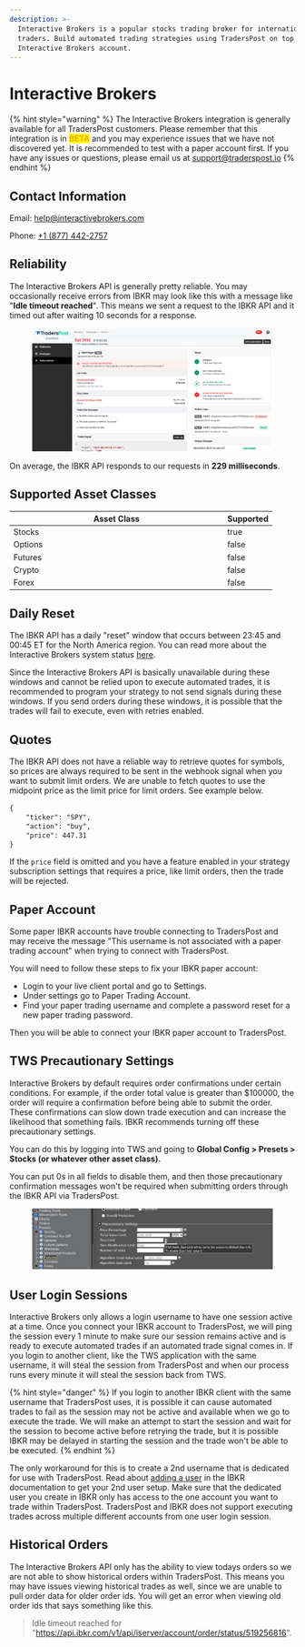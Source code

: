 ```yaml
---
description: >-
  Interactive Brokers is a popular stocks trading broker for international
  traders. Build automated trading strategies using TradersPost on top of your
  Interactive Brokers account.
---
```


# Interactive Brokers

{% hint style="warning" %}
The Interactive Brokers integration is generally available for all TradersPost customers. Please remember that this integration is in <mark style="color:orange;">**BETA**</mark> and you may experience issues that we have not discovered yet. It is recommended to test with a paper account first. If you have any issues or questions, please email us at [support@traderspost.io](mailto:support@traderspost.io)
{% endhint %}

## Contact Information

Email: [help@interactivebrokers.com](mailto:help@interactivebrokers.com)

Phone: [+1 (877) 442-2757](tel:18774422757)

## Reliability

The Interactive Brokers API is generally pretty reliable. You may occasionally receive errors from IBKR may look like this with a message like "**Idle timeout reached**". This means we sent a request to the IBKR API and it timed out after waiting 10 seconds for a response.

<figure><img src="../.gitbook/assets/Screenshot 2023-08-21 at 5.42.06 PM.png" alt=""><figcaption></figcaption></figure>

On average, the IBKR API responds to our requests in **229 milliseconds**.

## Supported Asset Classes

<table><thead><tr><th width="363">Asset Class</th><th data-type="checkbox">Supported</th></tr></thead><tbody><tr><td>Stocks</td><td>true</td></tr><tr><td>Options</td><td>false</td></tr><tr><td>Futures</td><td>false</td></tr><tr><td>Crypto</td><td>false</td></tr><tr><td>Forex</td><td>false</td></tr></tbody></table>

## Daily Reset

The IBKR API has a daily "reset" window that occurs between 23:45 and 00:45 ET for the North America region. You can read more about the Interactive Brokers system status [here](https://www.interactivebrokers.com/en/software/systemStatus.php).

Since the Interactive Brokers API is basically unavailable during these windows and cannot be relied upon to execute automated trades, it is recommended to program your strategy to not send signals during these windows. If you send orders during these windows, it is possible that the trades will fail to execute, even with retries enabled.

## Quotes

The IBKR API does not have a reliable way to retrieve quotes for symbols, so prices are always required to be sent in the webhook signal when you want to submit limit orders. We are unable to fetch quotes to use the midpoint price as the limit price for limit orders. See example below.

```json5
{
    "ticker": "SPY",
    "action": "buy",
    "price": 447.31
}
```

If the `price` field is omitted and you have a feature enabled in your strategy subscription settings that requires a price, like limit orders, then the trade will be rejected.

## Paper Account

Some paper IBKR accounts have trouble connecting to TradersPost and may receive the message "This username is not associated with a paper trading account" when trying to connect with TradersPost.

You will need to follow these steps to fix your IBKR paper account:

* Login to your live client portal and go to Settings.
* Under settings go to Paper Trading Account.
* Find your paper trading username and complete a password reset for a new paper trading password.

Then you will be able to connect your IBKR paper account to TradersPost.

## TWS Precautionary Settings

Interactive Brokers by default requires order confirmations under certain conditions. For example, if the order total value is greater than $100000, the order will require a confirmation before being able to submit the order. These confirmations can slow down trade execution and can increase the likelihood that something fails. IBKR recommends turning off these precautionary settings.

You can do this by logging into TWS and going to **Global Config > Presets > Stocks (or whatever other asset class).**

You can put 0s in all fields to disable them, and then those precautionary confirmation messages won't be required when submitting orders through the IBKR API via TradersPost.

<figure><img src="../.gitbook/assets/image (2).png" alt=""><figcaption></figcaption></figure>

## User Login Sessions

Interactive Brokers only allows a login username to have one session active at a time. Once you connect your IBKR account to TradersPost, we will ping the session every 1 minute to make sure our session remains active and is ready to execute automated trades if an automated trade signal comes in. If you login to another client, like the TWS application with the same username, it will steal the session from TradersPost and when our process runs every minute it will steal the session back from TWS.

{% hint style="danger" %}
If you login to another IBKR client with the same username that TradersPost uses, it is possible it can cause automated trades to fail as the session may not be active and available when we go to execute the trade. We will make an attempt to start the session and wait for the session to become active before retrying the trade, but it is possible IBKR may be delayed in starting the session and the trade won't be able to be executed.
{% endhint %}

The only workaround for this is to create a 2nd username that is dedicated for use with TradersPost. Read about [adding a user](https://www.ibkrguides.com/clientportal/uar/addingauser.htm) in the IBKR documentation to get your 2nd user setup. Make sure that the dedicated user you create in IBKR only has access to the one account you want to trade within TradersPost. TradersPost and IBKR does not support executing trades across multiple different accounts from one user login session.

## Historical Orders

The Interactive Brokers API only has the ability to view todays orders so we are not able to show historical orders within TradersPost. This means you may have issues viewing historical trades as well, since we are unable to pull order data for older order ids. You will get an error when viewing old order ids that says something like this.

> Idle timeout reached for "https://api.ibkr.com/v1/api/iserver/account/order/status/519256816".

